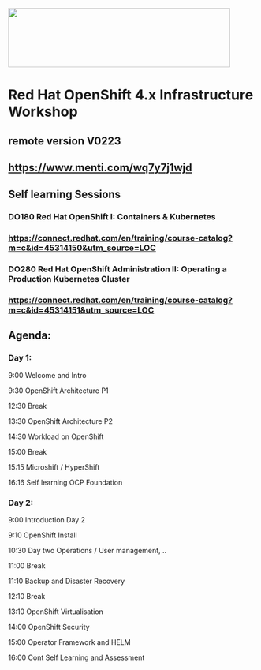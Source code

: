<img src="https://github.com/alfbach/OCP_Arch/blob/master/logo.png" width="450" height="120">


# Red Hat OpenShift 4.x Infrastructure Workshop
## remote version V0223

## https://www.menti.com/wq7y7j1wjd

## Self learning Sessions

### DO180 Red Hat OpenShift I: Containers & Kubernetes 
### https://connect.redhat.com/en/training/course-catalog?m=c&id=45314150&utm_source=LOC

### DO280 Red Hat OpenShift Administration II: Operating a Production Kubernetes Cluster
### https://connect.redhat.com/en/training/course-catalog?m=c&id=45314151&utm_source=LOC

## Agenda:

### Day 1:

9:00		Welcome and Intro	

9:30		OpenShift Architecture P1		

12:30		Break

13:30		OpenShift Architecture P2

14:30		Workload on OpenShift

15:00		Break

15:15		Microshift / HyperShift		

16:16		Self learning OCP Foundation

### Day 2:

9:00		Introduction Day 2

9:10		OpenShift Install		

10:30		Day two Operations / User management, ..

11:00		Break

11:10		Backup and Disaster Recovery

12:10		Break

13:10		OpenShift Virtualisation

14:00		OpenShift Security		

15:00		Operator Framework and HELM		

16:00		Cont Self Learning and Assessment


